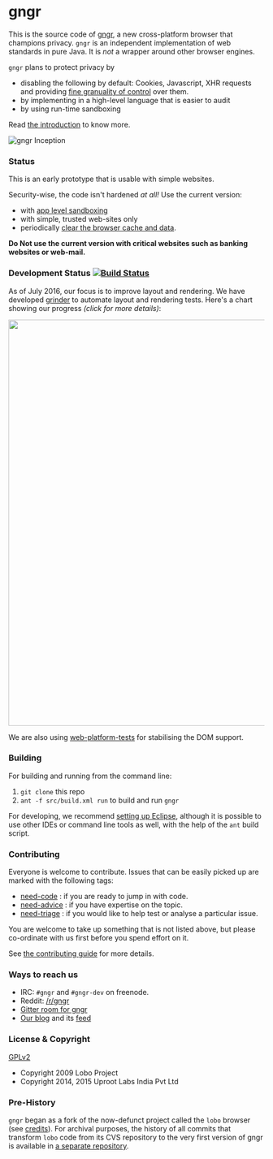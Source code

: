 gngr
====

This is the source code of [gngr](https://gngr.info), a new cross-platform browser that champions privacy. `gngr`
is an independent implementation of web standards in pure Java. It is *not* a wrapper around other browser engines.

`gngr` plans to protect privacy by
* disabling the following by default: Cookies, Javascript, XHR requests and providing [fine granuality of control](https://github.com/UprootLabs/gngr/wiki/RequestManager) over them.
* by implementing in a high-level language that is easier to audit
* by using run-time sandboxing

Read [the introduction](https://gngr.info/doc/introduction.html) to know more.

![gngr Inception](https://gngr.info/media/img/screens/v03.10/gngrInception.png)

### Status
This is an early prototype that is usable with simple websites.

Security-wise, the code isn't hardened *at all!* Use the current version:
 * with [app level sandboxing](https://github.com/UprootLabs/gngr/wiki/App-Sandboxing) 
 * with simple, trusted web-sites only
 * periodically [clear the browser cache and data](https://github.com/UprootLabs/gngr/wiki/Clearing-cache-and-data).

**Do Not use the current version with critical websites such as banking websites or web-mail.**

### Development Status [![Build Status](https://travis-ci.org/UprootLabs/gngr.svg?branch=master)](https://travis-ci.org/UprootLabs/gngr)

As of July 2016, our focus is to improve layout and rendering. We have developed
[grinder](https://github.com/UprootLabs/grinder) to automate layout and rendering tests. Here's a chart showing our progress *(click for more details)*:

<a target="_blank" href="https://gngr.info/awty/"><img width="800" src="https://gngr.info/awty/ChartCSS21.PNG"></img></a>

We are also using [web-platform-tests](https://github.com/w3c/web-platform-tests/) for
stabilising the DOM support.

### Building

For building and running from the command line:

  1. `git clone` this repo
  2. `ant -f src/build.xml run` to build and run `gngr`

For developing, we recommend [setting up Eclipse](https://github.com/UprootLabs/gngr/wiki/Developer:Setup), although it
is possible to use other IDEs or command line tools as well, with the help of the `ant` build script.

### Contributing

Everyone is welcome to contribute. Issues that can be easily picked up are marked with the
following tags:
* [need-code](https://github.com/UprootLabs/gngr/labels/need-code) : if you are ready to jump in with code.
* [need-advice](https://github.com/UprootLabs/gngr/labels/need-advice) : if you have expertise on the topic.
* [need-triage](https://github.com/UprootLabs/gngr/labels/need-triage) : if you would like to help test or analyse a particular issue.

You are welcome to take up something that is not listed above, but please co-ordinate with us first
before you spend effort on it.

See [the contributing guide](CONTRIBUTING.md) for more details.

### Ways to reach us
  * IRC: `#gngr` and `#gngr-dev` on freenode.
  * Reddit: [/r/gngr](https://reddit.com/r/gngr)
  * [Gitter room for gngr](https://gitter.im/UprootLabs/gngr)
  * [Our blog](https://blog.gngr.info) and its [feed](https://blog.gngr.info/feed.xml)

### License & Copyright
[GPLv2](https://www.gnu.org/licenses/gpl-2.0.html)

 * Copyright 2009 Lobo Project
 * Copyright 2014, 2015 Uproot Labs India Pvt Ltd

### Pre-History
`gngr` began as a fork of the now-defunct project called the `lobo` browser (see [credits](https://gngr.info/doc/credits.html)).
For archival purposes, the history of all commits that transform `lobo` code from its CVS repository to the very first version of gngr is available in [a separate repository](https://github.com/UprootLabs/gngrPreHistoric).
